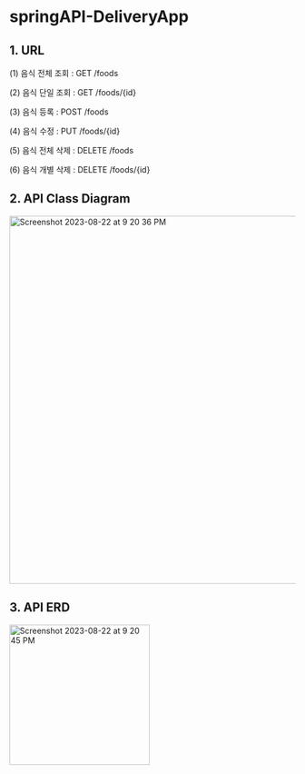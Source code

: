 # springAPI-DeliveryApp
## 1. URL

(1) 음식 전체 조회 : GET /foods

(2) 음식 단일 조회 : GET /foods/{id}

(3) 음식 등록 : POST /foods

(4) 음식 수정 : PUT /foods/{id}

(5) 음식 전체 삭제 : DELETE /foods

(6) 음식 개별 삭제 : DELETE /foods/{id}

## 2. API Class Diagram
<img width="648" alt="Screenshot 2023-08-22 at 9 20 36 PM" src="https://github.com/MeoungHumBark/REST-DeliveryApp/assets/63912674/945a48a6-d50c-44fa-b5b8-f60dad9193cb">

## 3. API ERD
<img width="247" alt="Screenshot 2023-08-22 at 9 20 45 PM" src="https://github.com/MeoungHumBark/REST-DeliveryApp/assets/63912674/a3a17a6e-2b9c-49ac-993b-ea554decafcc">

